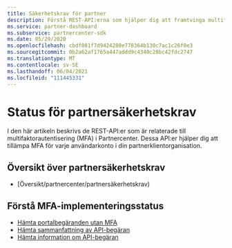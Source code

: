 ```yaml
---
title: Säkerhetskrav för partner
description: Förstå REST-API:erna som hjälper dig att framtvinga multifaktorautentisering för din partnerklientorganisation.
ms.service: partner-dashboard
ms.subservice: partnercenter-sdk
ms.date: 05/29/2020
ms.openlocfilehash: cbdf081f7d9424280e778364b130c7ac1c26f0e3
ms.sourcegitcommit: 0b2a62af1765a447addd9c4340c28bc42fdc2747
ms.translationtype: MT
ms.contentlocale: sv-SE
ms.lasthandoff: 06/04/2021
ms.locfileid: "111445331"
---
```

# <a name="partner-security-requirements-status"></a>Status för partnersäkerhetskrav

I den här artikeln beskrivs de REST-API:er som är relaterade till multifaktorautentisering (MFA) i Partnercenter. Dessa API:er hjälper dig att tillämpa MFA för varje användarkonto i din partnerklientorganisation. 

## <a name="partner-security-requirements-overview"></a>Översikt över partnersäkerhetskrav

- [Översikt/partnercenter/partnersäkerhetskrav)

## <a name="understand-mfa-adoption-status"></a>Förstå MFA-implementeringsstatus

- [Hämta portalbegäranden utan MFA](get-portal-requests-without-mfa.md)
- [Hämta sammanfattning av API-begäran](get-api-request-summary.md)
- [Hämta information om API-begäran](get-api-request-details.md)
